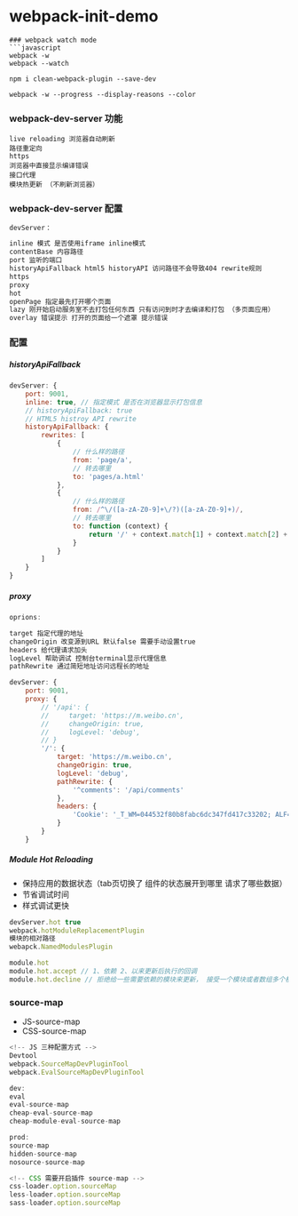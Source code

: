 # webpack-init-demo

```
### webpack watch mode
```javascript
webpack -w
webpack --watch

npm i clean-webpack-plugin --save-dev

webpack -w --progress --display-reasons --color
```
### webpack-dev-server 功能
```
live reloading 浏览器自动刷新
路径重定向
https
浏览器中直接显示编译错误
接口代理
模块热更新 （不刷新浏览器）
```
### webpack-dev-server 配置
```javascript
devServer：

inline 模式 是否使用iframe inline模式
contentBase 内容路径
port 监听的端口
historyApiFallback html5 historyAPI 访问路径不会导致404 rewrite规则
https
proxy
hot
openPage 指定最先打开哪个页面
lazy 刚开始启动服务室不去打包任何东西 只有访问到时才去编译和打包 （多页面应用）
overlay 错误提示 打开的页面给一个遮罩 提示错误
```
### 配置

##### historyApiFallback

```javascript
devServer: {
    port: 9001,
    inline: true, // 指定模式 是否在浏览器显示打包信息
    // historyApiFallback: true
    // HTML5 histroy API rewrite
    historyApiFallback: {
        rewrites: [
            {   
                // 什么样的路径
                from: 'page/a',
                // 转去哪里
                to: 'pages/a.html'
            },
            {   
                // 什么样的路径
                from: /^\/([a-zA-Z0-9]+\/?)([a-zA-Z0-9]+)/,
                // 转去哪里
                to: function (context) {
                    return '/' + context.match[1] + context.match[2] + '.html'
                }
            }
        ]
    }
}
```
##### proxy

```javascript
oprions:

target 指定代理的地址
changeOrigin 改变源到URL 默认false 需要手动设置true
headers 给代理请求加头
logLevel 帮助调试 控制台terminal显示代理信息
pathRewrite 通过简短地址访问远程长的地址

devServer: {
    port: 9001,
    proxy: {
        // '/api': {
        //     target: 'https://m.weibo.cn',
        //     changeOrigin: true,
        //     logLevel: 'debug',
        // } 
        '/': {
            target: 'https://m.weibo.cn',
            changeOrigin: true,
            logLevel: 'debug',
            pathRewrite: {
                '^comments': '/api/comments'
            },
            headers: {
                'Cookie': '_T_WM=044532f80b8fabc6dc347fd417c33202; ALF=1517569014; SUBP=0033WrSXqPxfM725Ws9jqgMF55529P9D9WhQljxrwvAfCCZa_p.u8pB.5JpX5K-hUgL.Fo2cS0qRehBcSKM2dJLoI7HpqJ8XwBtt; SCF=AkQsXaaTywl0RziwnumQ0tVE_xW5udcpoGP43q7eb2tFW9lXRc4bVNOn9N5m_ZKwFc-Q2r4Hz5oMBAbVJuhI1uk.; SUB=_2A253SLARDeRhGedI7FQZ8CrKzjuIHXVUstBZrDV6PUJbktANLUXEkW1NVtAHXD7nHQtwFntsDZsmqj2nB17cClnd; SUHB=0k1zt1ckxYq3c6; H5_INDEX_TITLE=qbaty; H5_INDEX=0_all; WEIBOCN_FROM=1110006030; M_WEIBOCN_PARAMS=oid%3D4193586758833502%26luicode%3D20000061%26lfid%3D4193594443440569%26uicode%3D20000061%26fid%3D4193586758833502'
            }
        }
    }
```

##### Module Hot Reloading

- 保持应用的数据状态（tab页切换了 组件的状态展开到哪里 请求了哪些数据）
- 节省调试时间
- 样式调试更快
```javascript
devServer.hot true 
webpack.hotModuleReplacementPlugin 
模块的相对路径
webapck.NamedModulesPlugin
```
```javascript
module.hot
module.hot.accept // 1、依赖 2、以来更新后执行的回调
module.hot.decline // 拒绝给一些需要依赖的模块来更新， 接受一个模块或者数组多个模块
```

### source-map

- JS-source-map
- CSS-source-map

```javascript
<!-- JS 三种配置方式 -->
Devtool
webpack.SourceMapDevPluginTool
webpack.EvalSourceMapDevPluginTool

dev:
eval
eval-source-map
cheap-eval-source-map
cheap-module-eval-source-map

prod:
source-map
hidden-source-map
nosource-source-map
```

```javascript
<!-- CSS 需要开启插件 source-map -->
css-loader.option.sourceMap
less-loader.option.sourceMap
sass-loader.option.sourceMap
```


